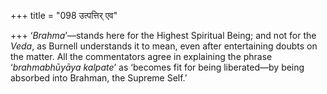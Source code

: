+++
title = "098 उत्पत्तिर् एव"

+++
‘*Brahma*’—stands here for the Highest Spiritual Being; and not for the
*Veda*, as Burnell understands it to mean, even after entertaining
doubts on the matter. All the commentators agree in explaining the
phrase ‘*brahmabhūyāya kalpate*’ as ‘becomes fit for being liberated—by
being absorbed into Brahman, the Supreme Self.’


